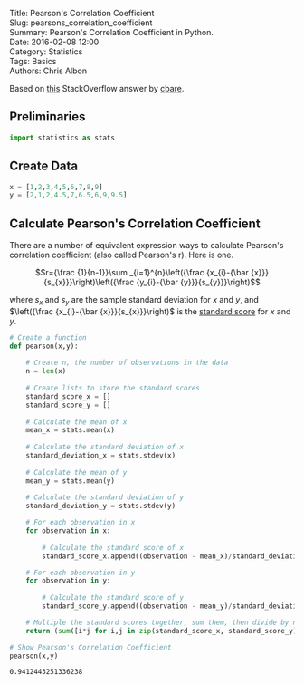 Title: Pearson's Correlation Coefficient  
Slug: pearsons_correlation_coefficient  
Summary: Pearson's Correlation Coefficient in Python.    
Date: 2016-02-08 12:00  
Category: Statistics  
Tags: Basics    
Authors: Chris Albon  

Based on [this](http://stackoverflow.com/a/17389980/2935984) StackOverflow answer by [cbare](http://stackoverflow.com/users/199166/cbare).

## Preliminaries


```python
import statistics as stats
```

## Create Data


```python
x = [1,2,3,4,5,6,7,8,9]
y = [2,1,2,4.5,7,6.5,6,9,9.5]
```

## Calculate Pearson's Correlation Coefficient

There are a number of equivalent expression ways to calculate Pearson's correlation coefficient (also called Pearson's r). Here is one.

$$r={\frac {1}{n-1}}\sum _{i=1}^{n}\left({\frac {x_{i}-{\bar {x}}}{s_{x}}}\right)\left({\frac {y_{i}-{\bar {y}}}{s_{y}}}\right)$$

where $s_{x}$ and $s_{y}$ are the sample standard deviation for $x$ and $y$, and $\left({\frac {x_{i}-{\bar {x}}}{s_{x}}}\right)$ is the [standard score](https://en.wikipedia.org/wiki/Standard_score) for $x$ and $y$.


```python
# Create a function
def pearson(x,y):
    
    # Create n, the number of observations in the data
    n = len(x)
    
    # Create lists to store the standard scores
    standard_score_x = []
    standard_score_y = []
    
    # Calculate the mean of x
    mean_x = stats.mean(x)
    
    # Calculate the standard deviation of x
    standard_deviation_x = stats.stdev(x)
    
    # Calculate the mean of y
    mean_y = stats.mean(y)
    
    # Calculate the standard deviation of y
    standard_deviation_y = stats.stdev(y)

    # For each observation in x
    for observation in x: 
        
        # Calculate the standard score of x
        standard_score_x.append((observation - mean_x)/standard_deviation_x) 

    # For each observation in y
    for observation in y:
        
        # Calculate the standard score of y
        standard_score_y.append((observation - mean_y)/standard_deviation_y)

    # Multiple the standard scores together, sum them, then divide by n-1, return that value
    return (sum([i*j for i,j in zip(standard_score_x, standard_score_y)]))/(n-1)
```


```python
# Show Pearson's Correlation Coefficient
pearson(x,y)
```




    0.9412443251336238


